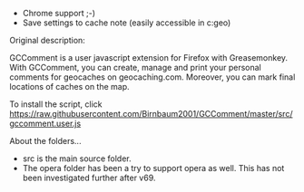 * Chrome support ;-)
* Save settings to cache note (easily accessible in c:geo)

Original description:

GCComment is a user javascript extension for Firefox with Greasemonkey. With GCComment, you can create, manage and 
print your personal comments for geocaches on geocaching.com. Moreover, you can mark final locations of caches on 
the map.

To install the script, click https://raw.githubusercontent.com/Birnbaum2001/GCComment/master/src/gccomment.user.js

About the folders...
- src is the main source folder.
- The opera folder has been a try to support opera as well. This has not been investigated further after v69.
